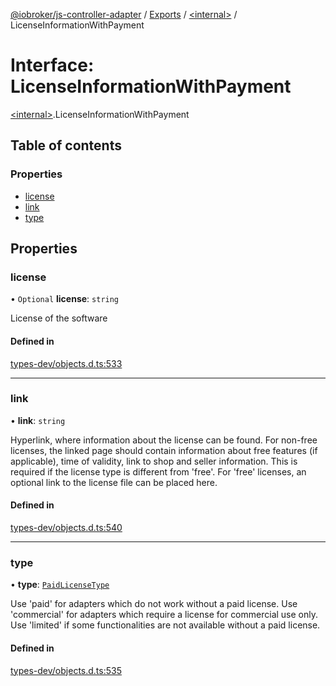 [@iobroker/js-controller-adapter](../README.md) / [Exports](../modules.md) / [\<internal\>](../modules/internal_.md) / LicenseInformationWithPayment

# Interface: LicenseInformationWithPayment

[\<internal\>](../modules/internal_.md).LicenseInformationWithPayment

## Table of contents

### Properties

- [license](internal_.LicenseInformationWithPayment.md#license)
- [link](internal_.LicenseInformationWithPayment.md#link)
- [type](internal_.LicenseInformationWithPayment.md#type)

## Properties

### license

• `Optional` **license**: `string`

License of the software

#### Defined in

[types-dev/objects.d.ts:533](https://github.com/ioBroker/ioBroker.js-controller/blob/b159ac233f7a87a414127911fe2ae71c3b8f699b/packages/types-dev/objects.d.ts#L533)

___

### link

• **link**: `string`

Hyperlink, where information about the license can be found. For non-free licenses, the linked page should contain information about free features (if applicable), time of validity, link to shop and seller information.
This is required if the license type is different from 'free'. For 'free' licenses, an optional link to the license file can be placed here.

#### Defined in

[types-dev/objects.d.ts:540](https://github.com/ioBroker/ioBroker.js-controller/blob/b159ac233f7a87a414127911fe2ae71c3b8f699b/packages/types-dev/objects.d.ts#L540)

___

### type

• **type**: [`PaidLicenseType`](../modules/internal_.md#paidlicensetype)

Use 'paid' for adapters which do not work without a paid license. Use 'commercial' for adapters which require a license for commercial use only. Use 'limited' if some functionalities are not available without a paid license.

#### Defined in

[types-dev/objects.d.ts:535](https://github.com/ioBroker/ioBroker.js-controller/blob/b159ac233f7a87a414127911fe2ae71c3b8f699b/packages/types-dev/objects.d.ts#L535)
